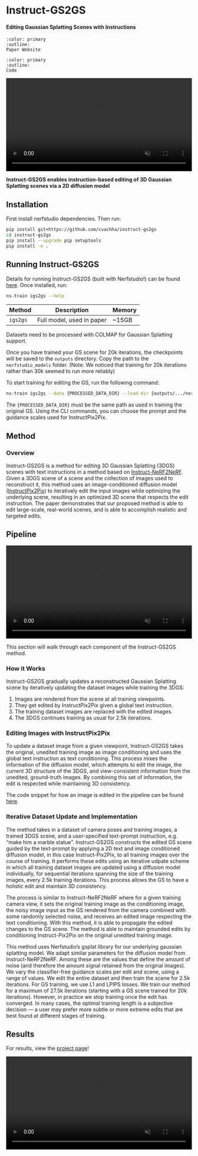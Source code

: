 # Instruct-GS2GS

<h4>Editing Gaussian Splatting Scenes with Instructions</h4>

```{button-link} https://instruct-gs2gs.github.io/
:color: primary
:outline:
Paper Website
```

```{button-link} https://github.com/cvachha/instruct-gs2gs
:color: primary
:outline:
Code
```

<video id="teaser" muted autoplay playsinline loop controls width="100%">
    <source id="mp4" src="https://instruct-gs2gs.github.io/data/videos/face.mp4" type="video/mp4">
</video>

**Instruct-GS2GS enables instruction-based editing of 3D Gaussian Splatting scenes via a 2D diffusion model**

## Installation

First install nerfstudio dependencies. Then run:

```bash
pip install git+https://github.com/cvachha/instruct-gs2gs
cd instruct-gs2gs
pip install --upgrade pip setuptools
pip install -e .
```

## Running Instruct-GS2GS

Details for running Instruct-GS2GS (built with Nerfstudio!) can be found [here](https://github.com/cvachha/instruct-gs2gs). Once installed, run:

```bash
ns-train igs2gs --help
```

| Method       | Description                  | Memory |
| ------------ | ---------------------------- | ------ |
| `igs2gs`       | Full model, used in paper    | ~15GB  |

Datasets need to be processed with COLMAP for Gaussian Splatting support.

Once you have trained your GS scene for 20k iterations, the checkpoints will be saved to the `outputs` directory. Copy the path to the `nerfstudio_models` folder. (Note: We noticed that training for 20k iterations rather than 30k seemed to run more reliably)

To start training for editing the GS, run the following command:

```bash
ns-train igs2gs --data {PROCESSED_DATA_DIR} --load-dir {outputs/.../nerfstudio_models} --pipeline.prompt {"prompt"} --pipeline.guidance-scale 12.5 --pipeline.image-guidance-scale 1.5
```

The `{PROCESSED_DATA_DIR}` must be the same path as used in training the original GS. Using the CLI commands, you can choose the prompt and the guidance scales used for InstructPix2Pix.

## Method

### Overview

Instruct-GS2GS is a method for editing 3D Gaussian Splatting (3DGS) scenes with text instructions in a method based on [Instruct-NeRF2NeRF](https://instruct-nerf2nerf.github.io/). Given a 3DGS scene of a scene and the collection of images used to reconstruct it, this method uses an image-conditioned diffusion model ([InstructPix2Pix](https://www.timothybrooks.com/instruct-pix2pix)) to iteratively edit the input images while optimizing the underlying scene, resulting in an optimized 3D scene that respects the edit instruction. The paper demonstrates that our proposed method is able to edit large-scale, real-world scenes, and is able to accomplish  realistic and targeted edits.


## Pipeline

<video id="pipeline" muted autoplay playsinline loop controls width="100%">
    <source id="mp4" src="https://instruct-gs2gs.github.io/data/videos/pipeline.mp4" type="video/mp4">
</video>

This section will walk through each component of the Instruct-GS2GS method.

### How it Works

Instruct-GS2GS gradually updates a reconstructed Gaussian Splatting scene by iteratively updating the dataset images while training the 3DGS:

1. Images are rendered from the scene at all training viewpoints.
2. They get edited by InstructPix2Pix given a global text instruction.
3. The training dataset images are replaced with the edited images.
4. The 3DGS continues training as usual for 2.5k iterations.

### Editing Images with InstructPix2Pix

To update a dataset image from a given viewpoint, Instruct-GS2GS takes the original, unedited training image as image conditioning and uses the global text instruction as text conditioning. This process mixes the information of the diffusion model, which attempts to edit the image, the current 3D structure of the 3DGS, and view-consistent information from the unedited, ground-truth images. By combining this set of information, the edit is respected while maintaining 3D consistency.

The code snippet for how an image is edited in the pipeline can be found [here](https://github.com/cvachha/instruct-gs2gs/blob/main/igs2gs/ip2p.py).

### Iterative Dataset Update and Implementation

The method takes in a dataset of camera poses and training images, a trained 3DGS scene, and a user-specified text-prompt instruction, e.g. “make him a marble statue”. Instruct-GS2GS constructs the edited GS scene guided by the text-prompt by applying a 2D text and image conditioned diffusion model, in this case Instruct-Pix2Pix, to all training images over the course of training. It performs these edits using an iterative udpate scheme in which all training dataset images are updated using a diffusion model individually, for sequential iterations spanning the size of the training images, every 2.5k training iterations. This process allows the GS to have a holistic edit and maintain 3D consistency.

The process is similar to Instruct-NeRF2NeRF where for a given training camera view, it sets the original training image as the conditioning image, the noisy image input as the GS rendered from the camera combined with some randomly selected noise, and receives an edited image respecting the text conditioning. With this method, it is able to propagate the edited changes to the GS scene. The method is able to maintain grounded edits by conditioning Instruct-Pix2Pix on the original unedited training image.

This method uses Nerfstudio’s gsplat library for our underlying gaussian splatting model. We adapt similar parameters for the diffusion model from Instruct-NeRF2NeRF. Among these are the values that define the amount of noise (and therefore the amount signal retained from the original images). We vary the classifier-free guidance scales per edit and scene, using a range of values. We edit the entire dataset and then train the scene for 2.5k iterations. For GS training, we use L1 and LPIPS losses. We train our method for a maximum of 27.5k iterations (starting with a GS scene trained for 20k iterations). However, in practice we stop training once the edit has converged. In many cases, the optimal training length is a subjective decision — a user may prefer more subtle or more extreme edits that are best found at different stages of training.


## Results

For results, view the [project page](https://instruct-gs2gs.github.io/)!

<video id="teaser" muted autoplay playsinline loop controls width="100%">
    <source id="mp4" src="https://instruct-gs2gs.github.io/data/videos/campanile_all.mp4" type="video/mp4">
</video>